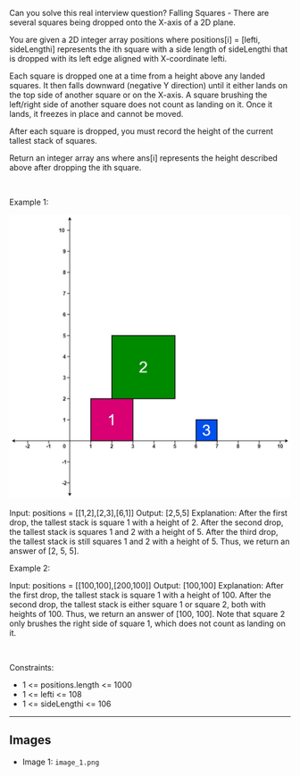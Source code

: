 Can you solve this real interview question? Falling Squares - There are several squares being dropped onto the X-axis of a 2D plane.

You are given a 2D integer array positions where positions[i] = [lefti, sideLengthi] represents the ith square with a side length of sideLengthi that is dropped with its left edge aligned with X-coordinate lefti.

Each square is dropped one at a time from a height above any landed squares. It then falls downward (negative Y direction) until it either lands on the top side of another square or on the X-axis. A square brushing the left/right side of another square does not count as landing on it. Once it lands, it freezes in place and cannot be moved.

After each square is dropped, you must record the height of the current tallest stack of squares.

Return an integer array ans where ans[i] represents the height described above after dropping the ith square.

 

Example 1:

![Example 1](./image_1.png)


Input: positions = [[1,2],[2,3],[6,1]]
Output: [2,5,5]
Explanation:
After the first drop, the tallest stack is square 1 with a height of 2.
After the second drop, the tallest stack is squares 1 and 2 with a height of 5.
After the third drop, the tallest stack is still squares 1 and 2 with a height of 5.
Thus, we return an answer of [2, 5, 5].


Example 2:


Input: positions = [[100,100],[200,100]]
Output: [100,100]
Explanation:
After the first drop, the tallest stack is square 1 with a height of 100.
After the second drop, the tallest stack is either square 1 or square 2, both with heights of 100.
Thus, we return an answer of [100, 100].
Note that square 2 only brushes the right side of square 1, which does not count as landing on it.


 

Constraints:

 * 1 <= positions.length <= 1000
 * 1 <= lefti <= 108
 * 1 <= sideLengthi <= 106

---

## Images

- Image 1: `image_1.png`
